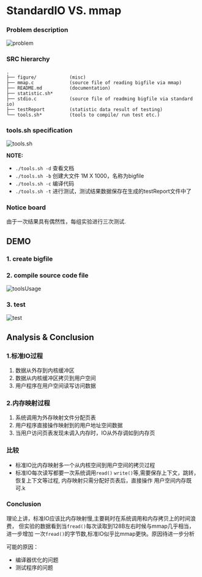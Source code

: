 StandardIO VS. mmap
====================


### Problem description
![problem](https://raw.github.com/Universefei/feinote/master/curriculum/driverProg/shm/figure/problem.png)

### SRC hierarchy
```
.
├── figure/            (misc)
├── mmap.c             (source file of reading bigfile via mmap)
├── README.md          (documentation)
├── statistic.sh*
├── stdio.c            (source file of readming bigfile via standard io)
├── testReport         (statistic data result of testing)
└── tools.sh*          (tools to compile/ run test etc.)
```

### tools.sh specification
![tools.sh](https://raw.github.com/Universefei/feinote/master/curriculum/driverProg/shm/figure/tools.sh.png)

**NOTE:**
* `./tools.sh -d` 查看文档
* `./tools.sh -b` 创建大文件 1M X 1000，名称为bigfile
* `./tools.sh -c` 编译代码
* `./tools.sh -t` 进行测试，测试结果数据保存在生成的testReport文件中了

### Notice board
由于一次结果具有偶然性，每组实验进行三次测试.



## DEMO

### 1. create bigfile

### 2. compile source code file
![toolsUsage](https://raw.github.com/Universefei/feinote/master/curriculum/driverProg/shm/figure/toolsUsage.png)

### 3. test
![test](https://raw.github.com/Universefei/feinote/master/curriculum/driverProg/shm/figure/testResult.png)



## Analysis & Conclusion

### 1.标准IO过程
1. 数据从外存到内核缓冲区
2. 数据从内核缓冲区拷贝到用户空间
3. 用户程序在用户空间读写访问数据

### 2.内存映射过程
1. 系统调用为外存映射文件分配页表
2. 用户程序直接操作映射到的用户地址空间数据
3. 当用户访问页表发现未调入内存时，IO从外存调如到内存页

### 比较
* 标准IO比内存映射多一个从内核空间到用户空间的拷贝过程
* 标准IO每次读写都要一次系统调用`read()` `write()`等,需要保存上下文，跳转，
  恢复上下文等过程, 内存映射只需分配好页表后，直接操作 用户空间内存既可.k

### Conclusion
理论上讲，标准IO应该比内存映射慢,主要耗时在系统调用和内存拷贝上的时间浪费，
但实验的数据看到当`fread()`每次读取到128B左右时候与mmap几乎相当，进一步增加
一次`fread()`的字节数,标准IO似乎比mmap更快。原因待进一步分析

可能的原因：
* 编译器优化的问题
* 测试程序的问题


